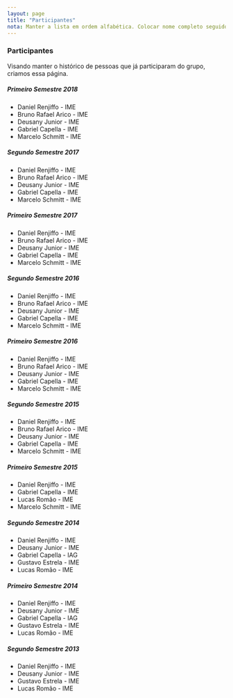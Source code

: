 ```yaml
---
layout: page
title: "Participantes"
nota: Manter a lista em ordem alfabética. Colocar nome completo seguido de lugar.
---
```


### Participantes

Visando manter o histórico de pessoas que já participaram do grupo, criamos essa página.

##### Primeiro Semestre 2018
- Daniel Renjiffo - IME
- Bruno Rafael Arico - IME
- Deusany Junior - IME
- Gabriel Capella - IME
- Marcelo Schmitt - IME

##### Segundo Semestre 2017
- Daniel Renjiffo - IME
- Bruno Rafael Arico - IME
- Deusany Junior - IME
- Gabriel Capella - IME
- Marcelo Schmitt - IME

##### Primeiro Semestre 2017
- Daniel Renjiffo - IME
- Bruno Rafael Arico - IME
- Deusany Junior - IME
- Gabriel Capella - IME
- Marcelo Schmitt - IME

##### Segundo Semestre 2016
- Daniel Renjiffo - IME
- Bruno Rafael Arico - IME
- Deusany Junior - IME
- Gabriel Capella - IME
- Marcelo Schmitt - IME

##### Primeiro Semestre 2016
- Daniel Renjiffo - IME
- Bruno Rafael Arico - IME
- Deusany Junior - IME
- Gabriel Capella - IME
- Marcelo Schmitt - IME

##### Segundo Semestre 2015
- Daniel Renjiffo - IME
- Bruno Rafael Arico - IME
- Deusany Junior - IME
- Gabriel Capella - IME
- Marcelo Schmitt - IME

##### Primeiro Semestre 2015
- Daniel Renjiffo - IME
- Gabriel Capella - IME
- Lucas Romão - IME
- Marcelo Schmitt - IME

##### Segundo Semestre 2014
- Daniel Renjiffo - IME
- Deusany Junior - IME
- Gabriel Capella - IAG
- Gustavo Estrela - IME
- Lucas Romão - IME

##### Primeiro Semestre 2014
- Daniel Renjiffo - IME
- Deusany Junior - IME
- Gabriel Capella - IAG
- Gustavo Estrela - IME
- Lucas Romão - IME

##### Segundo Semestre 2013
- Daniel Renjiffo - IME
- Deusany Junior - IME
- Gustavo Estrela - IME
- Lucas Romão - IME
